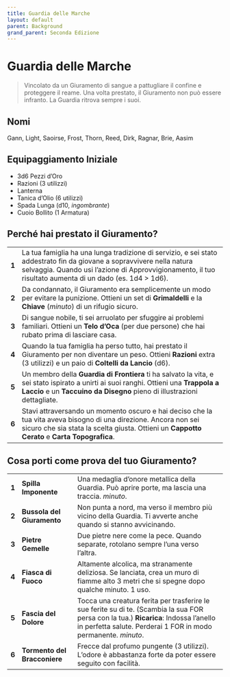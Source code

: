 ```yaml
---
title: Guardia delle Marche
layout: default
parent: Background
grand_parent: Seconda Edizione
---
```


# Guardia delle Marche

> Vincolato da un Giuramento di sangue a pattugliare il confine e proteggere il reame. Una volta prestato, il Giuramento non può essere infranto. La Guardia ritrova sempre i suoi.

## Nomi

Gann, Light, Saoirse, Frost, Thorn, Reed, Dirk, Ragnar, Brie, Aasim

## Equipaggiamento Iniziale

- 3d6 Pezzi d’Oro
- Razioni (3 utilizzi)
- Lanterna
- Tanica d’Olio (6 utilizzi)
- Spada Lunga (d10, _ingombrante_)
- Cuoio Bollito (1 Armatura)

## Perché hai prestato il Giuramento?

|       |                                                                                                                                                                                                                                   |
| ----- | --------------------------------------------------------------------------------------------------------------------------------------------------------------------------------------------------------------------------------- |
| **1** | La tua famiglia ha una lunga tradizione di servizio, e sei stato addestrato fin da giovane a sopravvivere nella natura selvaggia. Quando usi l’azione di Approvvigionamento, il tuo risultato aumenta di un dado (es. 1d4 > 1d6). |
| **2** | Da condannato, il Giuramento era semplicemente un modo per evitare la punizione. Ottieni un set di **Grimaldelli** e la **Chiave** (_minuto_) di un rifugio sicuro.                                                               |
| **3** | Di sangue nobile, ti sei arruolato per sfuggire ai problemi familiari. Ottieni un **Telo d’Oca** (per due persone) che hai rubato prima di lasciare casa.                                                                         |
| **4** | Quando la tua famiglia ha perso tutto, hai prestato il Giuramento per non diventare un peso. Ottieni **Razioni** extra (3 utilizzi) e un paio di **Coltelli da Lancio** (d6).                                                     |
| **5** | Un membro della **Guardia di Frontiera** ti ha salvato la vita, e sei stato ispirato a unirti ai suoi ranghi. Ottieni una **Trappola a Laccio** e un **Taccuino da Disegno** pieno di illustrazioni dettagliate.                  |
| **6** | Stavi attraversando un momento oscuro e hai deciso che la tua vita aveva bisogno di una direzione. Ancora non sei sicuro che sia stata la scelta giusta. Ottieni un **Cappotto Cerato** e **Carta Topografica**.                  |

## Cosa porti come prova del tuo Giuramento?

|       |                              |                                                                                                                                                                                                         |
| ----- | ---------------------------- | ------------------------------------------------------------------------------------------------------------------------------------------------------------------------------------------------------- |
| **1** | **Spilla Imponente**         | Una medaglia d’onore metallica della Guardia. Può aprire porte, ma lascia una traccia. _minuto_.                                                                                                        |
| **2** | **Bussola del Giuramento**   | Non punta a nord, ma verso il membro più vicino della Guardia. Ti avverte anche quando si stanno avvicinando.                                                                                           |
| **3** | **Pietre Gemelle**           | Due pietre nere come la pece. Quando separate, rotolano sempre l’una verso l’altra.                                                                                                                     |
| **4** | **Fiasca di Fuoco**          | Altamente alcolica, ma stranamente deliziosa. Se lanciata, crea un muro di fiamme alto 3 metri che si spegne dopo qualche minuto. 1 uso.                                                                |
| **5** | **Fascia del Dolore**        | Tocca una creatura ferita per trasferire le sue ferite su di te. (Scambia la sua FOR persa con la tua.) **Ricarica**: Indossa l’anello in perfetta salute. Perderai 1 FOR in modo permanente. _minuto_. |
| **6** | **Tormento del Bracconiere** | Frecce dal profumo pungente (3 utilizzi). L’odore è abbastanza forte da poter essere seguito con facilità.                                                                                              |
